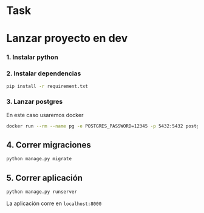 # Task

# Lanzar proyecto en dev

### 1. Instalar python

### 2. Instalar dependencias

```bash
pip install -r requirement.txt
```

### 3. Lanzar postgres
En este caso usaremos docker

```bash
docker run --rm --name pg -e POSTGRES_PASSWORD=12345 -p 5432:5432 postgres
```

## 4. Correr migraciones

```bash
python manage.py migrate
```

## 5. Correr aplicación

```bash
python manage.py runserver
```

La aplicación corre en `localhost:8000`